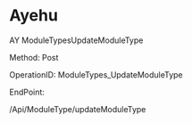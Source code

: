 #     Ayehu


AY ModuleTypesUpdateModuleType

Method: Post

OperationID: ModuleTypes_UpdateModuleType

EndPoint:

/Api/ModuleType/updateModuleType
